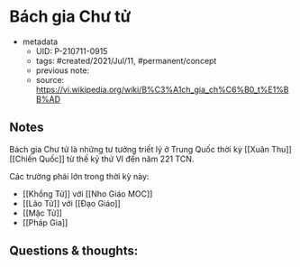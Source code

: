 # Bách gia Chư tử

- metadata
	- UID: P-210711-0915
	- tags: #created/2021/Jul/11, #permanent/concept 
	- previous note: 
	- source: https://vi.wikipedia.org/wiki/B%C3%A1ch_gia_ch%C6%B0_t%E1%BB%AD

## Notes
Bách gia Chư tử là những tư tưởng triết lý ở Trung Quốc thời kỳ [[Xuân Thu]] [[Chiến Quốc]] từ thế kỷ thứ VI đến năm 221 TCN.

Các trường phái lớn trong thời kỳ này:
- [[Khổng Tử]] với [[Nho Giáo MOC]]
- [[Lão Tử]] với [[Đạo Giáo]]
- [[Mặc Tử]]
- [[Pháp Gia]]
## Questions & thoughts:

